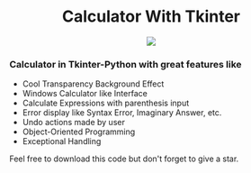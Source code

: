 <div align="center">
  <h1> Calculator With Tkinter </h1>
  <img src="https://user-images.githubusercontent.com/83356501/129448611-4a4e7dff-9985-4f00-9517-5066b1c2469b.gif" />
</div>
  
### Calculator in Tkinter-Python with great features like  
- Cool Transparency Background Effect
- Windows Calculator like Interface
- Calculate Expressions with parenthesis input
- Error display like Syntax Error, Imaginary Answer, etc.
- Undo actions made by user
- Object-Oriented Programming
- Exceptional Handling

Feel free to download this code but don't  forget to give a star.
